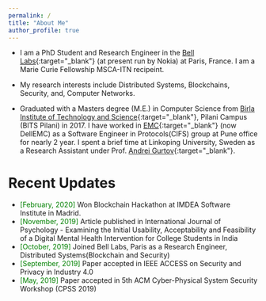 ```yaml
---
permalink: /
title: "About Me"
author_profile: true
---
```


<!--
<p align="center">
  <img src="http://localhost:4000/images/abhi1.png?raw=true" alt="Photo" style="width: 250px;"/> 
</p>
-->
* I am a PhD Student and Research Engineer in the [Bell Labs](https://www.bell-labs.com/){:target="_blank"} (at present run by Nokia) at Paris, France. I am a Marie Curie Fellowship MSCA-ITN recipeint.	
<!-- and a PhD student at [UPF](https://www.upf.edu/en/){:target="_blank"}, Barcelona, Spain.
-->
* My research interests include Distributed Systems, Blockchains, Security, and, Computer Networks.

* Graduated with a Masters degree (M.E.) in Computer Science from [Birla Institute of Technology and Science](https://www.bits-pilani.ac.in/Pilani/){:target="_blank"}, Pilani Campus (BITS Pilani) in 2017. I have worked in [EMC](https://www.dellemc.com/en-us/data-protection/data-domain-backup-storage.htm){:target="_blank"} (now DellEMC) as a Software Engineer in Protocols(CIFS) group at Pune office for nearly 2 year. I spent a brief time at Linkoping University, Sweden as a Research Assistant under Prof. [Andrei Gurtov](https://www.ida.liu.se/~andgu38/){:target="_blank"}.


# Recent Updates
* <span style="color:green">[February, 2020]</span> Won Blockchain Hackathon at IMDEA Software Institute in Madrid.
* <span style="color:green">[November, 2019]</span> Article published in International Journal of Psychology - Examining the Initial Usability, Acceptability and Feasibility of a Digital Mental Health Intervention for College Students in India
* <span style="color:green">[October, 2019]</span> Joined Bell Labs, Paris as a Research Engineer, Distributed Systems(Blockchain and Security)
* <span style="color:green">[September, 2019]</span> Paper accepted in IEEE ACCESS on Security and Privacy in Industry 4.0
* <span style="color:green">[May, 2019]</span> Paper accepted in 5th ACM Cyber-Physical System Security Workshop (CPSS 2019)